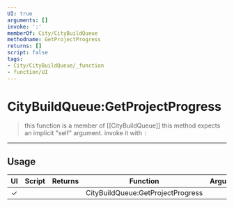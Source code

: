 ```yaml
---
UI: true
arguments: []
invoke: ':'
memberOf: City/CityBuildQueue
methodname: GetProjectProgress
returns: []
script: false
tags:
- City/CityBuildQueue/_function
- function/UI
---
```

# CityBuildQueue:GetProjectProgress
> this function is a member of [[CityBuildQueue]]
> this method expects an implicit "self" argument. invoke it with `:`
-----
## Usage
|  UI | Script | Returns | Function | Arguments |
|:---:|:------:|-------:|:--------:|:---------|
|✓| ||CityBuildQueue:GetProjectProgress||
